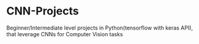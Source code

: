 # CNN-Projects
Beginner/Intermediate level projects in Python(tensorflow with keras API), that leverage CNNs for Computer Vision tasks
